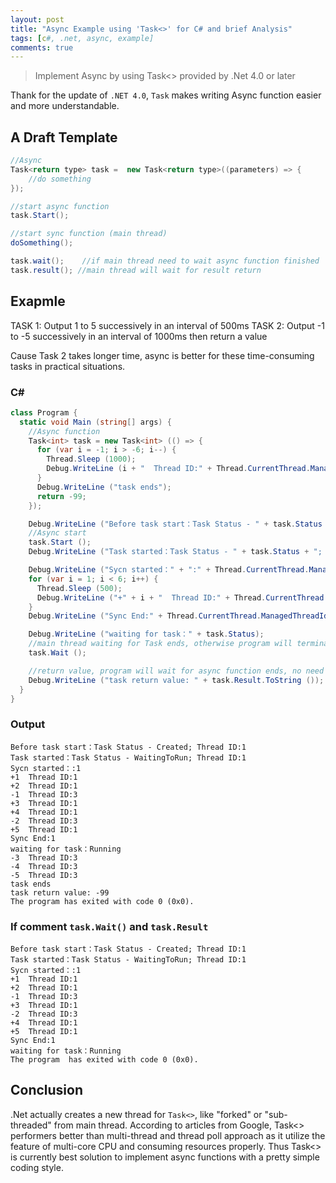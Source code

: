 ```yaml
---
layout: post
title: "Async Example using 'Task<>' for C# and brief Analysis"
tags: [c#, .net, async, example]
comments: true
---
```


> Implement Async by using Task<> provided by .Net 4.0 or later

Thank for the update of `.NET 4.0`, `Task` makes writing Async function easier and more understandable.

## A Draft Template

```csharp
//Async
Task<return type> task =  new Task<return type>((parameters) => {
    //do something
});

//start async function
task.Start();

//start sync function (main thread)
doSomething();

task.wait();    //if main thread need to wait async function finished
task.result(); //main thread will wait for result return
```

## Exapmle

TASK 1: Output 1 to 5 successively in an interval of 500ms
TASK 2: Output -1 to -5 successively in an interval of 1000ms then return a value

Cause Task 2 takes longer time, async is better for these time-consuming tasks in practical situations.

### C#
```c#
class Program {
  static void Main (string[] args) {
    //Async function
    Task<int> task = new Task<int> (() => {
      for (var i = -1; i > -6; i--) {
        Thread.Sleep (1000);
        Debug.WriteLine (i + "  Thread ID:" + Thread.CurrentThread.ManagedThreadId);
      }
      Debug.WriteLine ("task ends");
      return -99;
    });

    Debug.WriteLine ("Before task start：Task Status - " + task.Status + "; Thread ID:" + Thread.CurrentThread.ManagedThreadId);
    //Async start
    task.Start ();
    Debug.WriteLine ("Task started：Task Status - " + task.Status + "; Thread ID:" + Thread.CurrentThread.ManagedThreadId);

    Debug.WriteLine ("Sycn started：" + ":" + Thread.CurrentThread.ManagedThreadId);
    for (var i = 1; i < 6; i++) {
      Thread.Sleep (500);
      Debug.WriteLine ("+" + i + "  Thread ID:" + Thread.CurrentThread.ManagedThreadId);
    }
    Debug.WriteLine ("Sync End:" + Thread.CurrentThread.ManagedThreadId);

    Debug.WriteLine ("waiting for task：" + task.Status);
    //main thread waiting for Task ends, otherwise program will terminate as sync funtcion ends
    task.Wait ();

    //return value, program will wait for async function ends, no need for writing task.wait()
    Debug.WriteLine ("task return value: " + task.Result.ToString ());
  }
}
```

### Output
```
Before task start：Task Status - Created; Thread ID:1
Task started：Task Status - WaitingToRun; Thread ID:1
Sycn started：:1
+1  Thread ID:1
+2  Thread ID:1
-1  Thread ID:3
+3  Thread ID:1
+4  Thread ID:1
-2  Thread ID:3
+5  Thread ID:1
Sync End:1
waiting for task：Running
-3  Thread ID:3
-4  Thread ID:3
-5  Thread ID:3
task ends
task return value: -99
The program has exited with code 0 (0x0).
```

### If comment `task.Wait()` and `task.Result`

```
Before task start：Task Status - Created; Thread ID:1
Task started：Task Status - WaitingToRun; Thread ID:1
Sycn started：:1
+1  Thread ID:1
+2  Thread ID:1
-1  Thread ID:3
+3  Thread ID:1
-2  Thread ID:3
+4  Thread ID:1
+5  Thread ID:1
Sync End:1
waiting for task：Running
The program  has exited with code 0 (0x0).
```

## Conclusion

.Net actually creates a new thread for `Task<>`, like "forked" or "sub-threaded" from main thread. According to articles from Google, Task<> performers better than multi-thread and thread poll approach as it utilize the feature of multi-core CPU and consuming resources properly. Thus Task<> is currently best solution to implement async functions with a pretty simple coding style.
